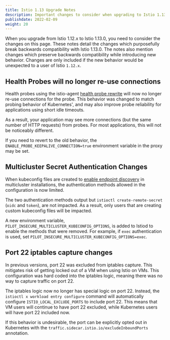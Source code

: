 ```yaml
---
title: Istio 1.13 Upgrade Notes
description: Important changes to consider when upgrading to Istio 1.13.0.
publishdate: 2022-02-09
weight: 20
---
```


When you upgrade from Istio 1.12.x to Istio 1.13.0, you need to consider the changes on this page.
These notes detail the changes which purposefully break backwards compatibility with Istio 1.13.0.
The notes also mention changes which preserve backwards compatibility while introducing new behavior.
Changes are only included if the new behavior would be unexpected to a user of Istio `1.12.x`.

## Health Probes will no longer re-use connections

Health probes using the istio-agent [health probe rewrite](https://istio.io/latest/docs/ops/configuration/mesh/app-health-check/) will
now no longer re-use connections for the probe. This behavior was changed to match probing behavior of Kubernetes',
and may also improve probe reliability for applications using short idle timeouts.

As a result, your application may see more connections (but the same number of HTTP requests) from probes.
For most applications, this will not be noticeably different.

If you need to revert to the old behavior, the `ENABLE_PROBE_KEEPALIVE_CONNECTION=true` environment variable in the proxy may be set.

## Multicluster Secret Authentication Changes

When kubeconfig files are created to [enable endpoint discovery](https://istio.io/latest/docs/setup/install/multicluster/multi-primary/#enable-endpoint-discovery)
in multicluster installations, the authentication methods allowed in the configuration is now limited.

The two authentication methods output but `istioctl create-remote-secret` (`oidc` and `token`), are not impacted.
As a result, only users that are creating custom kubeconfig files will be impacted.

A new environment variable, `PILOT_INSECURE_MULTICLUSTER_KUBECONFIG_OPTIONS`, is added to Istiod to enable the methods that were removed.
For example, if `exec` authentication is used, set `PILOT_INSECURE_MULTICLUSTER_KUBECONFIG_OPTIONS=exec`.

## Port 22 iptables capture changes

In previous versions, port 22 was excluded from iptables capture. This mitigates risk of getting locked out of a VM
when using Istio on VMs. This configuration was hard coded into the iptables logic, meaning there was no way to
capture traffic on port 22.

The iptables logic now no longer has special logic on port 22. Instead, the `istioctl x workload entry configure`
command will automatically configure `ISTIO_LOCAL_EXCLUDE_PORTS` to include port 22. This means that VM users will
continue to have port 22 excluded, while Kubernetes users will have port 22 included now.

If this behavior is undesirable, the port can be explicitly opted out in Kubernetes with the `traffic.sidecar.istio.io/excludeInboundPorts` annotation.
